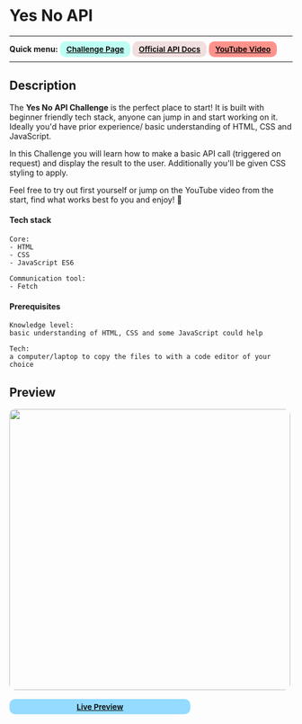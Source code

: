 # Yes No API 
---
<div>
<b>Quick menu:</b>
<a href="https://" target="_blank" rel="noopener"
    style="padding:0.35rem 0.7rem;
    color: black;
    background: #BDFFF3;
    border-radius:10px;
    font-size:0.85rem;
    font-weight:600;">Challenge Page</a>
<a href="https://" target="_blank" rel="noopener"
    style="padding:0.35rem 0.7rem;
    color: black;
    background: #F1DEDE;
    border-radius:10px;
    font-size:0.85rem;
    font-weight:600;">Official API Docs</a>
<a href="https://" target="_blank" rel="noopener"
    style="padding:0.35rem 0.7rem;
    color: black;
    background: #FE938C;
    border-radius:10px;
    font-size:0.85rem;
    font-weight:600;">YouTube Video</a>
</div>

---

## Description

<p>The <b>Yes No API Challenge</b> is the perfect place to start! It is built with beginner friendly tech stack, anyone can jump in and start working on it. Ideally you'd have prior experience/ basic understanding of HTML, CSS and JavaScript.
</p>
<p>In this Challenge you will learn how to make a basic API call (triggered on request) and display the result to the user. Additionally you'll be given CSS styling to apply. 
</p> 
<p>Feel free to try out first yourself or jump on the YouTube video from the start, find what works best fo you and enjoy! 🐣
</p> 

#### Tech stack
```
Core:
- HTML
- CSS
- JavaScript ES6

Communication tool:
- Fetch
```

#### Prerequisites
```
Knowledge level: 
basic understanding of HTML, CSS and some JavaScript could help

Tech: 
a computer/laptop to copy the files to with a code editor of your choice
```

## Preview
<img src="/preview.gif" height="500" style="border-radius:10px;margin-bottom:1rem;" />

<div style="padding:0.35rem 0.7rem;
    background: #94dbff;
    border-radius:10px;
    width:300px;
    text-align:center;
    font-weight:600;
    font-size:0.85rem">
    <a style="color:black;" href="https://https://danascript.github.io/the-ultimate-api-challenge-yes-no/" target="_blank" rel="noopener">Live Preview</a>
</div>

